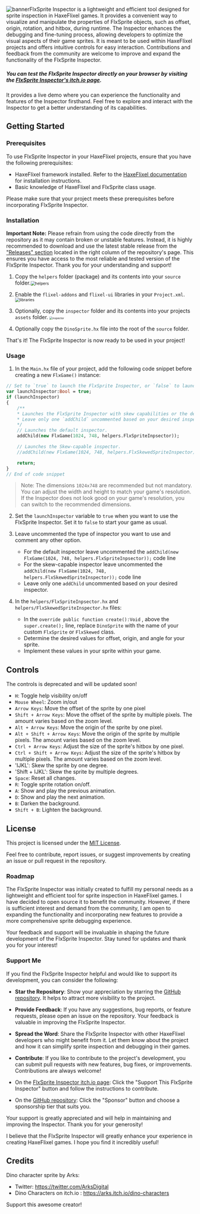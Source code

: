 

![banner](banner.png)FlxSprite Inspector is a lightweight and efficient tool designed for sprite inspection in HaxeFlixel games. It provides a convenient way to visualize and manipulate the properties of FlxSprite objects, such as offset, origin, rotation, and hitbox, during runtime. The Inspector enhances the debugging and fine-tuning process, allowing developers to optimize the visual aspects of their game sprites. It is meant to be used within HaxeFlixel projects and offers intuitive controls for easy interaction. Contributions and feedback from the community are welcome to improve and expand the functionality of the FlxSprite Inspector.

##### You can test the FlxSprite Inspector directly on your browser by visiting the [FlxSprite Inspector's itch.io page](https://harpwood.itch.io/flxsprite-inspector). 

It provides a live demo where you can experience the functionality and  features of the Inspector firsthand. Feel free to explore and interact  with the Inspector to get a better understanding of its capabilities. 

## Getting Started

### Prerequisites

To use FlxSprite Inspector in your HaxeFlixel projects, ensure that you have the following prerequisites:

- HaxeFlixel framework installed. Refer to the [HaxeFlixel documentation](https://haxeflixel.com/documentation/install-haxeflixel/) for installation instructions.
- Basic knowledge of HaxeFlixel and FlxSprite class usage.

Please make sure that your project meets these prerequisites before incorporating FlxSprite Inspector.

### Installation

**Important Note:** Please refrain from using the code directly from the repository as it may contain broken or unstable features. Instead, it is highly recommended to download and use the latest stable release from the ["Releases" section](https://github.com/harpwood/FlxSprite-Inspector/releases) located in the right column of the repository's page. This ensures you have access to the most reliable and tested version of the FlxSprite Inspector. Thank you for your understanding and support!

1. Copy the `helpers` folder (package) and its contents into your `source` folder.<img src="helpers.png" alt="helpers" style="zoom:75%;" />

2. Enable the `flixel-addons` and `flixel-ui` libraries in your `Project.xml`. <img src="libraries.png" alt="libraries" style="zoom:75%;" />

3. Optionally, copy the `inspector` folder and its contents into your projects `assets` folder. <img src="inspector.png" alt="inspector" style="zoom:50%;" />

   

4. Optionally copy the `DinoSprite.hx` file into the root of the `source` folder.

That's it! The FlxSprite Inspector is now ready to be used in your project!



### Usage

1. In the `Main.hx` file of your project, add the following code snippet before creating a new `FlxGame()` instance:

```haxe
// Set to `true` to launch the FlxSprite Inspector, or `false` to launch your game
var launchInspector:Bool = true;
if (launchInspector)
{
	/**
	* Launches the FlxSprite Inspector with skew capabilities or the default inspector.
	* Leave only one `addChild` uncommented based on your desired inspector.
	*/
	// Launches the default inspector.
	addChild(new FlxGame(1024, 748, helpers.FlxSpriteInpsector));

	// Launches the Skew-capable inspector. 
	//addChild(new FlxGame(1024, 748, helpers.FlxSkewedSpriteInspector));

	return;
}
// End of code snippet
```

> Note: The dimensions `1024x748` are recommended but not  mandatory. You can adjust the width and height to match your game's  resolution. If the Inspector does not look good on your game's  resolution, you can switch to the recommended dimensions.

2. Set the `launchInspector` variable to `true` when you want to use the FlxSprite Inspector. Set it to `false` to start your game as usual.
3. Leave uncommented the type of inspector you want to use and comment any other option. 
   - For the default inspector leave uncommented the `addChild(new FlxGame(1024, 748, helpers.FlxSpriteInpsector));` code line
   - For the skew-capable inspector leave uncommented the `addChild(new FlxGame(1024, 748, helpers.FlxSkewedSpriteInspector));` code line
   - Leave only one `addChild` uncommented based on your desired inspector.
4. In the `helpers/FlxSpriteInpsector.hx` and `helpers/FlxSkewedSpriteInspector.hx` files:

   - In the `override public function create():Void` , above the `super.create();` line, replace `DinoSprite` with the name of your custom `FlxSprite` or `FlxSkewed` class.
   - Determine the desired values for offset, origin, and angle for your sprite.
   - Implement these values in your sprite within your game.

## Controls

The controls is deprecated and will be updated soon!

- `H`: Toggle help visibility on/off
- `Mouse Wheel`: Zoom in/out
- `Arrow Keys`: Move the offset of the sprite by one pixel
- `Shift + Arrow Keys`: Move the offset of the sprite by multiple pixels. The amount varies based on the zoom level.
- `Alt + Arrow Keys`: Move the origin of the sprite by one pixel.
- `Alt + Shift + Arrow Keys`: Move the origin of the sprite by multiple pixels. The amount varies based on the zoom level.
- `Ctrl + Arrow Keys`: Adjust the size of the sprite's hitbox by one pixel.
- `Ctrl + Shift + Arrow Keys`: Adjust the size of the sprite's hitbox by multiple pixels. The amount varies based on the zoom level.
- 'IJKL': Skew the sprite by one degree. 
- 'Shift + IJKL': Skew the sprite by multiple degrees.
- `Space`: Reset all changes.
- `R`: Toggle sprite rotation on/off.
- `A`: Show and play the previous animation.
- `D`: Show and play the next animation.
- `B`: Darken the background.
- `Shift + B`: Lighten the background.

## License

This project is licensed under the [MIT License](LICENSE.md).

Feel free to contribute, report issues, or suggest improvements by creating an issue or pull request in the repository.

### Roadmap

The FlxSprite Inspector was initially created to fulfill my personal needs as a lightweight and efficient tool for sprite inspection in HaxeFlixel games. I have decided to open source it to benefit the community. However, if there is sufficient interest and demand from the community, I am open to expanding the functionality and incorporating new features to provide a more comprehensive sprite debugging experience.

Your feedback and support will be invaluable in shaping the future development of the FlxSprite Inspector. Stay tuned for updates and thank you for your interest!

### Support Me

If you find the FlxSprite Inspector helpful and would like to support its development, you can consider the following:

- **Star the Repository**: Show your appreciation by starring the [GitHub repository](https://github.com/harpwood/FlxSprite-Inspector). It helps to attract more visibility to the project.

- **Provide Feedback**: If you have any suggestions, bug reports, or feature requests, please open an issue on the repository. Your feedback is valuable in improving the FlxSprite Inspector.

- **Spread the Word**: Share the FlxSprite Inspector with other HaxeFlixel developers who might benefit from it. Let them know about the project and how it can simplify sprite inspection and debugging in their games.

- **Contribute**: If you like to contribute to the project's development, you can submit pull requests with new features, bug fixes, or improvements. Contributions are always welcome!

- On the [FlxSprite Inspector itch.io page](https://harpwood.itch.io/flxsprite-inspector): Click the "Support This FlxSprite Inspector" button and follow the instructions to contribute.

- On the [GitHub repository](https://github.com/harpwood/FlxSprite-Inspector): Click the "Sponsor" button and choose a sponsorship tier that suits you.

Your support is greatly appreciated and will help in maintaining and improving the Inspector. Thank you for your generosity!

I believe that the FlxSprite Inspector will greatly enhance your experience in creating HaxeFlixel games. I hope you find it incredibly useful!


## Credits

Dino character sprite by Arks:
 * Twitter: https://twitter.com/ArksDigital
 * Dino Characters on itch.io : https://arks.itch.io/dino-characters

Support this awesome creator! 
